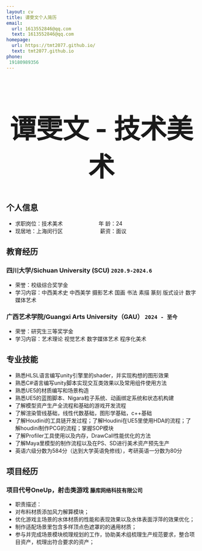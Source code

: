 ```yaml
---
layout: cv
title: 谭雯文个人简历
email:
  url: 1613552846@qq.com
  text: 1613552846@qq.com
homepage:
  url: https://tmt2077.github.io/
  text: tmt2077.github.io
phone:
 19180989356
---
```

 <center>
     <h1 style="font-size: 5em; text-align: center;">
 谭雯文 - 技术美术
</h1>
 </center>

<!--
include contact information from the front matter
Supported arguments:
    - homepage: url, text
    - email
    - phone
-->


## 个人信息

* 求职岗位：技术美术&emsp;&emsp;&emsp;&emsp;&emsp;&emsp;&ensp;  年 龄：24
* 现居地：上海闵行区 &emsp;&emsp;&emsp;&emsp;&emsp;&emsp;&ensp;  薪资：面议



## 教育经历

### **四川大学/Sichuan University (SCU)** `2020.9-2024.6`
- 荣誉：校级综合奖学金
- 学习内容：中西美术史 中西美学 摄影艺术 国画 书法 素描 篆刻 版式设计 数字媒体艺术
### **广西艺术学院/Guangxi Arts University（GAU）** `2024 - 至今`
- 荣誉：研究生三等奖学金
- 学习内容：艺术理论 视觉艺术 数字媒体艺术 程序化美术

## 专业技能

* 熟悉HLSL语言编写unity引擎里的shader，并实现构想的图形效果
* 熟悉C#语言编写unity脚本实现交互类效果以及常用组件使用方法
* 熟悉UE5的材质编写和场景构造
* 熟悉UE5的蓝图脚本、Nigara粒子系统、动画绑定系统和状态机构建
* 了解模型资产生产全流程和基础的游戏开发流程
* 了解渲染管线基础，线性代数基础，图形学基础，c++基础
* 了解Houdini的工具链开发过程；了解Houdini在UE5里使用HDA的流程；了解houdini制作PCG的流程；掌握SOP模块
* 了解Profiler工具使用以及内存，DrawCall性能优化的方法
* 了解Maya里模型的制作流程以及在PS、SD进行美术资产预先生产
* 英语六级分数为584分（达到大学英语免修线），考研英语一分数为80分

## 项目经历
### **项目代号OneUp，射击类游戏** `藤库网络科技有限公司`
* 职责描述：
*   对布料材质添加风力解算模块；
*   优化游戏主场景的水体材质的性能和表现效果以及水体表面浮萍的效果优化；
*   制作适配场景里包含多样顶点色遮罩的的通用材质；
*   参与并完成场景模块梳理规划的工作，协助美术组梳理生产规范要求，整合项目资产，梳理出符合要求的资产；

